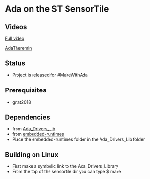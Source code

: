 # Ada on the ST SensorTile

## Videos

[Full video](https://www.youtube.com/watch?v=E290oAYr0f8)

[AdaTheremin](https://youtu.be/E290oAYr0f8?t=404)

## Status
- Project is released for #MakeWithAda

## Prerequisites
- gnat2018

## Dependencies
- from [Ada_Drivers_Lib](https://github.com/morbos/Ada_Drivers_Library)
- from [embedded-runtimes](https://github.com/morbos/embedded-runtimes)
- Place the embedded-runtimes folder in the Ada_Drivers_Lib folder

## Building on Linux
- First make a symbolic link to the Ada_Drivers_Library
- From the top of the sensortile dir you can type
$ make

